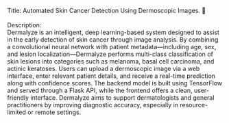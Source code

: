 Title: Automated Skin Cancer Detection Using Dermoscopic Images. 🔬<br><br>
Description:<br>
Dermalyze is an intelligent, deep learning-based system designed to assist in the early detection of skin cancer through image analysis. By combining a convolutional neural network with patient metadata—including age, sex, and lesion localization—Dermalyze performs multi-class classification of skin lesions into categories such as melanoma, basal cell carcinoma, and actinic keratoses.
Users can upload a dermoscopic image via a web interface, enter relevant patient details, and receive a real-time prediction along with confidence scores. The backend model is built using TensorFlow and served through a Flask API, while the frontend offers a clean, user-friendly interface. Dermalyze aims to support dermatologists and general practitioners by improving diagnostic accuracy, especially in resource-limited or remote settings.
